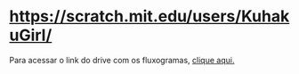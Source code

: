 # https://scratch.mit.edu/users/KuhakuGirl/
Para acessar o link do drive com os fluxogramas, <a title="FLUXOGRAMAS" href="https://drive.google.com/drive/folders/1sXizUw15jjRR6s0apHE0ABbsbqVxJ3a_?usp=sharing" target="_blank" rel="external"> clique aqui.<a>
